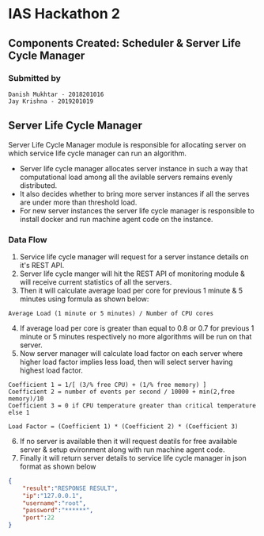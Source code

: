 # IAS Hackathon 2
## Components Created: Scheduler & Server Life Cycle Manager
### Submitted by
```
Danish Mukhtar - 2018201016
Jay Krishna - 2019201019
```

## Server Life Cycle Manager
Server Life Cycle Manager module is responsible for allocating server on which service life cycle manager can run an algorithm. 
* Server life cycle manager allocates server instance in such a way that computational load among all the avilable servers remains evenly distributed.
* It also decides whether to bring more server instances if all the serves are under more than threshold load.
* For new server instances the server life cycle manager is responsible to install docker and run machine agent code on the instance.
### Data Flow
1. Service life cycle manager will request for a server instance details on it's REST API.
2. Server life cycle manger will hit the REST API of monitoring module & will receive current statistics of all the servers.
3. Then it will calculate average load per core for previous 1 minute & 5 minutes using formula as shown below:
```
Average Load (1 minute or 5 minutes) / Number of CPU cores
```
4. If average load per core is greater than equal to 0.8 or 0.7 for previous 1 minute or 5 minutes respectively no more algorithms will be run on that server.
5. Now server manager will calculate load factor on each server where higher load factor implies less load, then will select server having highest load factor.

```
Coefficient 1 = 1/[ (3/% free CPU) + (1/% free memory) ]
Coefficient 2 = number of events per second / 10000 + min(2,free memory)/10
Coefficient 3 = 0 if CPU temperature greater than critical temperature else 1

Load Factor = (Coefficient 1) * (Coefficient 2) * (Coefficient 3)
```
6. If no server is available then it will request deatils for free available server & setup evironment along with run machine agent code.
7. Finally it will return server details to service life cycle manager in json format as shown below
```json
{
	"result":"RESPONSE RESULT",
	"ip":"127.0.0.1",
	"username":"root",
	"password":"******",
	"port":22
}

```
